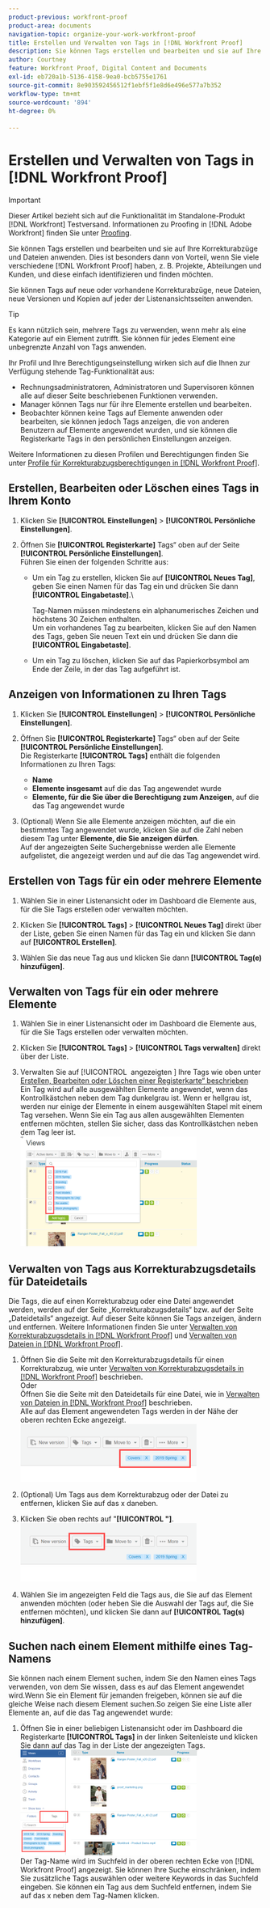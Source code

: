 ```yaml
---
product-previous: workfront-proof
product-area: documents
navigation-topic: organize-your-work-workfront-proof
title: Erstellen und Verwalten von Tags in [!DNL Workfront Proof]
description: Sie können Tags erstellen und bearbeiten und sie auf Ihre Korrekturabzüge und Dateien anwenden. Dies ist besonders dann von Vorteil, wenn Sie viele verschiedene  [!DNL Workfront Proof]  wie Projekte, Abteilungen und Kunden haben und diese einfach identifizieren und finden möchten.
author: Courtney
feature: Workfront Proof, Digital Content and Documents
exl-id: eb720a1b-5136-4158-9ea0-bcb5755e1761
source-git-commit: 8e903592456512f1ebf5f1e8d6e496e577a7b352
workflow-type: tm+mt
source-wordcount: '894'
ht-degree: 0%

---
```


# Erstellen und Verwalten von Tags in [!DNL Workfront Proof]

>[!IMPORTANT]
>
>Dieser Artikel bezieht sich auf die Funktionalität im Standalone-Produkt [!DNL Workfront] Testversand. Informationen zu Proofing in [!DNL Adobe Workfront] finden Sie unter [Proofing](../../../review-and-approve-work/proofing/proofing.md).

Sie können Tags erstellen und bearbeiten und sie auf Ihre Korrekturabzüge und Dateien anwenden. Dies ist besonders dann von Vorteil, wenn Sie viele verschiedene [!DNL Workfront Proof] haben, z. B. Projekte, Abteilungen und Kunden, und diese einfach identifizieren und finden möchten.

Sie können Tags auf neue oder vorhandene Korrekturabzüge, neue Dateien, neue Versionen und Kopien auf jeder der Listenansichtsseiten anwenden.

>[!TIP]
>
>Es kann nützlich sein, mehrere Tags zu verwenden, wenn mehr als eine Kategorie auf ein Element zutrifft. Sie können für jedes Element eine unbegrenzte Anzahl von Tags anwenden.

Ihr Profil und Ihre Berechtigungseinstellung wirken sich auf die Ihnen zur Verfügung stehende Tag-Funktionalität aus:

* Rechnungsadministratoren, Administratoren und Supervisoren können alle auf dieser Seite beschriebenen Funktionen verwenden.
* Manager können Tags nur für ihre Elemente erstellen und bearbeiten.
* Beobachter können keine Tags auf Elemente anwenden oder bearbeiten, sie können jedoch Tags anzeigen, die von anderen Benutzern auf Elemente angewendet wurden, und sie können die Registerkarte Tags in den persönlichen Einstellungen anzeigen.

Weitere Informationen zu diesen Profilen und Berechtigungen finden Sie unter [Profile für Korrekturabzugsberechtigungen in [!DNL Workfront Proof]](../../../workfront-proof/wp-acct-admin/account-settings/proof-perm-profiles-in-wp.md).

## Erstellen, Bearbeiten oder Löschen eines Tags in Ihrem Konto

1. Klicken Sie **[!UICONTROL Einstellungen]** > **[!UICONTROL Persönliche Einstellungen]**.

1. Öffnen Sie **[!UICONTROL Registerkarte]** Tags“ oben auf der Seite **[!UICONTROL Persönliche Einstellungen]**.\
   Führen Sie einen der folgenden Schritte aus:

   * Um ein Tag zu erstellen, klicken Sie auf **[!UICONTROL Neues Tag]**, geben Sie einen Namen für das Tag ein und drücken Sie dann **[!UICONTROL Eingabetaste]**.\

     Tag-Namen müssen mindestens ein alphanumerisches Zeichen und höchstens 30 Zeichen enthalten.\
      Um ein vorhandenes Tag zu bearbeiten, klicken Sie auf den Namen des Tags, geben Sie neuen Text ein und drücken Sie dann die **[!UICONTROL Eingabetaste]**.

   * Um ein Tag zu löschen, klicken Sie auf das Papierkorbsymbol am Ende der Zeile, in der das Tag aufgeführt ist.

## Anzeigen von Informationen zu Ihren Tags

1. Klicken Sie **[!UICONTROL Einstellungen]** > **[!UICONTROL Persönliche Einstellungen]**.

1. Öffnen Sie **[!UICONTROL Registerkarte]** Tags“ oben auf der Seite **[!UICONTROL Persönliche Einstellungen]**.\
   Die Registerkarte **[!UICONTROL Tags]** enthält die folgenden Informationen zu Ihren Tags:

   * **Name**
   * **Elemente insgesamt** auf die das Tag angewendet wurde
   * **Elemente, für die Sie über die Berechtigung zum Anzeigen**, auf die das Tag angewendet wurde

1. (Optional) Wenn Sie alle Elemente anzeigen möchten, auf die ein bestimmtes Tag angewendet wurde, klicken Sie auf die Zahl neben diesem Tag unter **Elemente, die Sie anzeigen dürfen**.\
   Auf der angezeigten Seite Suchergebnisse werden alle Elemente aufgelistet, die angezeigt werden und auf die das Tag angewendet wird.

## Erstellen von Tags für ein oder mehrere Elemente

1. Wählen Sie in einer Listenansicht oder im Dashboard die Elemente aus, für die Sie Tags erstellen oder verwalten möchten.
1. Klicken Sie **[!UICONTROL Tags]** > **[!UICONTROL Neues Tag]** direkt über der Liste, geben Sie einen Namen für das Tag ein und klicken Sie dann auf **[!UICONTROL Erstellen]**.

1. Wählen Sie das neue Tag aus und klicken Sie dann **[!UICONTROL Tag(e) hinzufügen]**.

## Verwalten von Tags für ein oder mehrere Elemente

1. Wählen Sie in einer Listenansicht oder im Dashboard die Elemente aus, für die Sie Tags erstellen oder verwalten möchten.
1. Klicken Sie **[!UICONTROL Tags]** > **[!UICONTROL Tags verwalten]** direkt über der Liste.

1. Verwalten Sie auf [!UICONTROL &#x200B; angezeigten &#x200B;] Ihre Tags wie oben unter [Erstellen, Bearbeiten oder Löschen einer Registerkarte“ beschrieben](https://support.workfront.com/knowledge/articles/115004379508/en-us?brand_id=662728&return_to=%2Fhc%2Fen-us%2Farticles%2F115004379508#CreatingEditingDeletingTag)\
   Ein Tag wird auf alle ausgewählten Elemente angewendet, wenn das Kontrollkästchen neben dem Tag dunkelgrau ist. Wenn er hellgrau ist, werden nur einige der Elemente in einem ausgewählten Stapel mit einem Tag versehen. Wenn Sie ein Tag aus allen ausgewählten Elementen entfernen möchten, stellen Sie sicher, dass das Kontrollkästchen neben dem Tag leer ist.\
   ![Tags_menu_-_dark_and_light_checks.png](assets/tags-menu---dark-and-light-checks-350x217.png)

## Verwalten von Tags aus Korrekturabzugsdetails für Dateidetails

Die Tags, die auf einen Korrekturabzug oder eine Datei angewendet werden, werden auf der Seite „Korrekturabzugsdetails“ bzw. auf der Seite „Dateidetails“ angezeigt. Auf dieser Seite können Sie Tags anzeigen, ändern und entfernen. Weitere Informationen finden Sie unter [Verwalten von Korrekturabzugsdetails in [!DNL Workfront Proof]](../../../workfront-proof/wp-work-proofsfiles/manage-your-work/manage-proof-details.md) und [Verwalten von Dateien in [!DNL Workfront Proof]](../../../workfront-proof/wp-work-proofsfiles/manage-your-work/manage-files.md).

1. Öffnen Sie die Seite mit den Korrekturabzugsdetails für einen Korrekturabzug, wie unter [Verwalten von Korrekturabzugsdetails in [!DNL Workfront Proof]](../../../workfront-proof/wp-work-proofsfiles/manage-your-work/manage-proof-details.md) beschrieben.\
   Oder\
   Öffnen Sie die Seite mit den Dateidetails für eine Datei, wie in [Verwalten von Dateien in [!DNL Workfront Proof]](../../../workfront-proof/wp-work-proofsfiles/manage-your-work/manage-files.md) beschrieben.\
   Alle auf das Element angewendeten Tags werden in der Nähe der oberen rechten Ecke angezeigt.\
   ![tags_on_details_page.png](assets/tags-on-details-page-350x114.png)

1. (Optional) Um Tags aus dem Korrekturabzug oder der Datei zu entfernen, klicken Sie auf das x daneben.
1. Klicken Sie oben rechts auf &quot;**[!UICONTROL &quot;]**.\
   ![tags_button_on_details_page.png](assets/tags-button-on-details-page-350x116.png)

1. Wählen Sie im angezeigten Feld die Tags aus, die Sie auf das Element anwenden möchten (oder heben Sie die Auswahl der Tags auf, die Sie entfernen möchten), und klicken Sie dann auf **[!UICONTROL Tag(s) hinzufügen]**.

## Suchen nach einem Element mithilfe eines Tag-Namens

Sie können nach einem Element suchen, indem Sie den Namen eines Tags verwenden, von dem Sie wissen, dass es auf das Element angewendet wird.Wenn Sie ein Element für jemanden freigeben, können sie auf die gleiche Weise nach diesem Element suchen.So zeigen Sie eine Liste aller Elemente an, auf die das Tag angewendet wurde:

1. Öffnen Sie in einer beliebigen Listenansicht oder im Dashboard die Registerkarte **[!UICONTROL Tags]** in der linken Seitenleiste und klicken Sie dann auf das Tag in der Liste der angezeigten Tags.\
   ![Searching_by_tag.png](assets/searching-by-tag-350x209.png)\
   Der Tag-Name wird im Suchfeld in der oberen rechten Ecke von [!DNL Workfront Proof] angezeigt. Sie können Ihre Suche einschränken, indem Sie zusätzliche Tags auswählen oder weitere Keywords in das Suchfeld eingeben. Sie können ein Tag aus dem Suchfeld entfernen, indem Sie auf das x neben dem Tag-Namen klicken.
